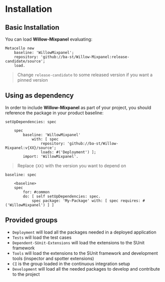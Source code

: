 # Installation

## Basic Installation

You can load **Willow-Mixpanel** evaluating:
```smalltalk
Metacello new
	baseline: 'WillowMixpanel';
	repository: 'github://ba-st/Willow-Mixpanel:release-candidate/source';
	load.
```
>  Change `release-candidate` to some released version if you want a pinned version

## Using as dependency

In order to include **Willow-Mixpanel** as part of your project, you should reference the package in your product baseline:

```smalltalk
setUpDependencies: spec

	spec
		baseline: 'WillowMixpanel'
			with: [ spec
				repository: 'github://ba-st/Willow-Mixpanel:v{XX}/source';
				loads: #('Deployment') ];
		import: 'WillowMixpanel'.
```
> Replace `{XX}` with the version you want to depend on

```smalltalk
baseline: spec

	<baseline>
	spec
		for: #common
		do: [ self setUpDependencies: spec.
			spec package: 'My-Package' with: [ spec requires: #('WillowMixpanel') ] ]
```

## Provided groups

- `Deployment` will load all the packages needed in a deployed application
- `Tests` will load the test cases
- `Dependent-SUnit-Extensions` will load the extensions to the SUnit framework
- `Tools` will load the extensions to the SUnit framework and development tools (inspector and spotter extensions)
- `CI` is the group loaded in the continuous integration setup
- `Development` will load all the needed packages to develop and contribute to the project
